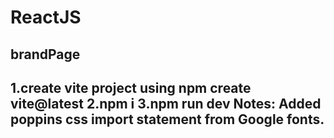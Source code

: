 # ReactJS
brandPage
----------------------------------------------------
1.create vite project using 
npm create vite@latest
2.npm i
3.npm run dev
Notes:
Added poppins css import statement from Google fonts.
-------------------------------------------------------------
